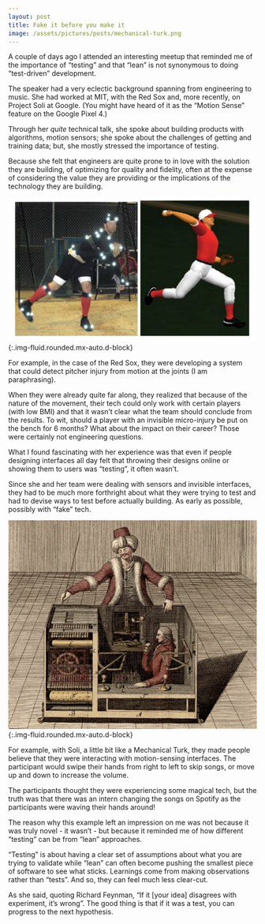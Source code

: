 ```yaml
---
layout: post
title: Fake it before you make it
image: /assets/pictures/posts/mechanical-turk.png
---
```


A couple of days ago I attended an interesting meetup that reminded me of the importance of “testing” and that “lean” is not synonymous to doing “test-driven” development. 

The speaker had a very eclectic background spanning from engineering to music. She had worked at MIT, with the Red Sox and, more recently, on Project Soli at Google.  (You might have heard of it as the “Motion Sense” feature on the Google Pixel 4.)

Through her _quite_ technical talk, she spoke about building products with algorithms, motion sensors; she spoke about the challenges of getting and training data; but, she mostly stressed the importance of testing. 

Because she felt that engineers are quite prone to in love with the solution they are building, of optimizing for quality and fidelity, often at the expense of considering the value they are providing or the implications of the technology they are building. 

![Red Sox Pitcher](/assets/pictures/posts/redsox.png){:.img-fluid.rounded.mx-auto.d-block}


For example, in the case of the Red Sox, they were developing a system that could detect pitcher injury from motion at the joints (I am paraphrasing). 

When they were already quite far along, they realized that because of the nature of the movement, their tech could only work with certain players (with low BMI) and that it wasn’t clear what the team should conclude from the results. To wit, should a player with an invisible micro-injury be put on the bench for 6 months? What about the impact on their career? Those were certainly not engineering questions. 

What I found fascinating with her experience was that even if people designing interfaces all day felt that throwing their designs online or showing them to users was “testing”, it often wasn’t.

Since she and her team were dealing with sensors and invisible interfaces, they had to be much more forthright about what they were trying to test and had to devise ways to test before actually building. As early as possible, possibly with “fake” tech. 

![mechanical turk](/assets/pictures/posts/mechanical-turk.png){:.img-fluid.rounded.mx-auto.d-block}

For example, with Soli, a little bit like a Mechanical Turk, they made people believe that they were interacting with motion-sensing interfaces. The participant would swipe their hands from right to left to skip songs, or move up and down to increase the volume. 

The participants thought they were experiencing some magical tech, but the truth was that there was an intern changing the songs on Spotify as the participants were waving their hands around! 

The reason why this example left an impression on me was not because it was truly novel - it wasn’t - but because it reminded me of how different “testing” can be from “lean” approaches. 

“Testing” is about having a clear set of assumptions about what you are trying to validate while “lean” can often become pushing the smallest piece of software to see what sticks. Learnings come from making observations rather than “tests”. And so, they can feel much less clear-cut. 

As she said, quoting Richard Feynman, “If it [your idea] disagrees with experiment, it’s wrong”. The good thing is that if it was a test, you can progress to the next hypothesis. 
